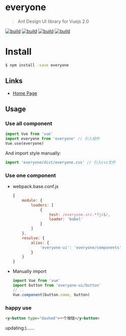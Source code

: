 # everyone

> Ant Design UI library for Vuejs 2.0

[![build](https://img.shields.io/wercker/ci/wercker/docs.svg?style=flat-square)](https://www.npmjs.com/package/everyone)
[![build](https://img.shields.io/badge/npm-v1.2.4-blue.svg?style=flat-square)](https://www.npmjs.com/package/everyone)
[![build](https://img.shields.io/badge/Vue-2.0-blue.svg?style=flat-square)](https://www.npmjs.com/package/everyone)
[![build](https://img.shields.io/npm/l/express.svg?style=flat-square)](https://www.npmjs.com/package/everyone)

# Install

```bash
$ npm install -save everyone
```

## Links

- [Home Page](https://yiiu.github.io/everyone/#/)

## Usage

### Use all component

```js
import Vue from 'vue'
import everyone from 'everyone'	// 引入组件
Vue.use(everyone)
```
And import style manually:

```js
import 'everyone/dist/everyone.css'	// 引入css文件
```

### Use one component

- webpack.base.conf.js

	```js
	{
	    module: {
	        loaders: [
	            {
	                test: /everyone.src.*?js$/,
	                loader: 'babel'
	            }
	        ]
	    },
	    resolve: {
	        alias: {
	            'everyone-ui': 'everyone/components'
	        }
	    }
	}
	```

- Manually import

	```js
	import Vue from 'vue'
	import button from 'everyone-ui/button'
	// ..
	Vue.component(button.name, button)
	```


### happy use

```html
<y-button type="dashed">一个按钮</y-button>
```

updating:)......
